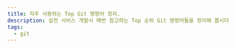 ```yaml
---
title: 자주 사용하는 Top Git 명령어 정리.
description: 실전 서비스 개발시 매번 참고하는 Top 순위 Git 명령어들을 정리해 봅시다.
tags:
  - git
---
```

